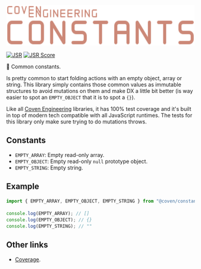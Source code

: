<img alt="Coven Engineering Constants logo" src="https://raw.githubusercontent.com/covenengineering/libraries/main/@coven/constants/logo.svg" height="108" />

[![JSR](https://jsr.io/badges/@coven/constants)](https://jsr.io/@coven/constants)
[![JSR Score](https://jsr.io/badges/@coven/constants/score)](https://jsr.io/@coven/constants/score)

🧱 Common constants.

Is pretty common to start folding actions with an empty object, array or string.
This library simply contains those common values as immutable structures to
avoid mutations on them and make DX a little bit better (is way easier to spot
an `EMPTY_OBJECT` that it is to spot a `{}`).

Like all [Coven Engineering](https://coven.engineering) libraries, it has 100%
test coverage and it's built in top of modern tech compatible with all
JavaScript runtimes. The tests for this library only make sure trying to do
mutations throws.

## Constants

- `EMPTY_ARRAY`: Empty read-only array.
- `EMPTY_OBJECT`: Empty read-only `null` prototype object.
- `EMPTY_STRING`: Empty string.

## Example

```typescript
import { EMPTY_ARRAY, EMPTY_OBJECT, EMPTY_STRING } from "@coven/constants";

console.log(EMPTY_ARRAY); // []
console.log(EMPTY_OBJECT); // {}
console.log(EMPTY_STRING); // ""
```

## Other links

- [Coverage](https://coveralls.io/github/covenengineering/libraries).

